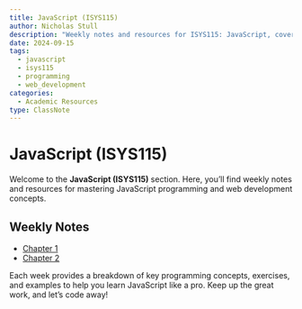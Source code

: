```yaml
---
title: JavaScript (ISYS115)
author: Nicholas Stull
description: "Weekly notes and resources for ISYS115: JavaScript, covering programming fundamentals and web development."
date: 2024-09-15
tags:
  - javascript
  - isys115
  - programming
  - web_development
categories:
  - Academic Resources
type: ClassNote
---
```


# JavaScript (ISYS115)

Welcome to the **JavaScript (ISYS115)** section. Here, you’ll find weekly notes and resources for mastering JavaScript programming and web development concepts.

## Weekly Notes

- [Chapter 1](ch1_review.md)
- [Chapter 2](ch2_review.md)

Each week provides a breakdown of key programming concepts, exercises, and examples to help you learn JavaScript like a pro. Keep up the great work, and let’s code away!
